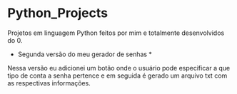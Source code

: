 # Python_Projects
 Projetos em linguagem Python feitos por mim e totalmente desenvolvidos do 0.

 * Segunda versão do meu gerador de senhas *

 Nessa versão eu adicionei um botão onde o usuário pode especificar a que tipo de conta a senha pertence
 e em seguida é gerado um arquivo txt com as respectivas informações.
